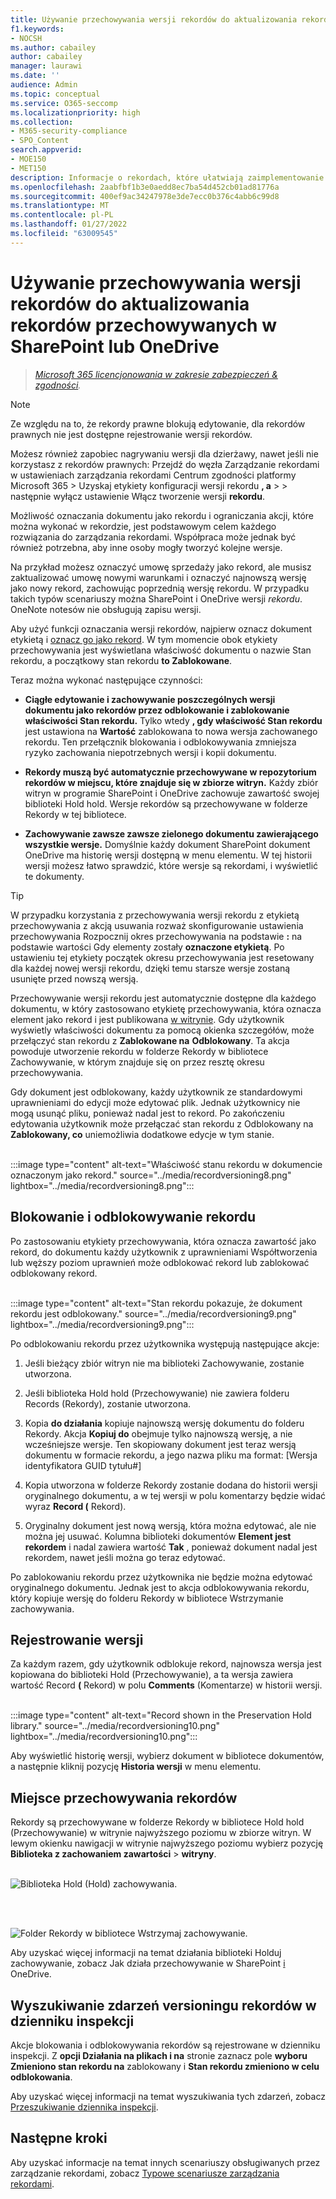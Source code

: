 ```yaml
---
title: Używanie przechowywania wersji rekordów do aktualizowania rekordów przechowywanych w SharePoint lub OneDrive
f1.keywords:
- NOCSH
ms.author: cabailey
author: cabailey
manager: laurawi
ms.date: ''
audience: Admin
ms.topic: conceptual
ms.service: O365-seccomp
ms.localizationpriority: high
ms.collection:
- M365-security-compliance
- SPO_Content
search.appverid:
- MOE150
- MET150
description: Informacje o rekordach, które ułatwiają zaimplementowanie rozwiązania do zarządzania rekordami w programie Microsoft 365.
ms.openlocfilehash: 2aabfbf1b3e0aedd8ec7ba54d452cb01ad81776a
ms.sourcegitcommit: 400ef9ac34247978e3de7ecc0b376c4abb6c99d8
ms.translationtype: MT
ms.contentlocale: pl-PL
ms.lasthandoff: 01/27/2022
ms.locfileid: "63009545"
---
```

# <a name="use-record-versioning-to-update-records-stored-in-sharepoint-or-onedrive"></a>Używanie przechowywania wersji rekordów do aktualizowania rekordów przechowywanych w SharePoint lub OneDrive

>*[Microsoft 365 licencjonowania w zakresie zabezpieczeń & zgodności](/office365/servicedescriptions/microsoft-365-service-descriptions/microsoft-365-tenantlevel-services-licensing-guidance/microsoft-365-security-compliance-licensing-guidance).*

> [!NOTE]
> Ze względu na to, że rekordy prawne blokują edytowanie, dla rekordów prawnych nie jest dostępne rejestrowanie wersji rekordów.
>
> Możesz również zapobiec nagrywaniu wersji dla dzierżawy, nawet jeśli nie korzystasz z rekordów prawnych: Przejdź do węzła Zarządzanie  rekordami w ustawieniach zarządzania rekordami Centrum zgodności platformy Microsoft 365 > Uzyskaj etykiety konfiguracji wersji rekordu **, a** >  >  następnie wyłącz ustawienie Włącz tworzenie wersji **rekordu**.

Możliwość oznaczania dokumentu jako rekordu i [](records-management.md#records) ograniczania akcji, które można wykonać w rekordzie, jest podstawowym celem każdego rozwiązania do zarządzania rekordami. Współpraca może jednak być również potrzebna, aby inne osoby mogły tworzyć kolejne wersje.

Na przykład możesz oznaczyć umowę sprzedaży jako rekord, ale musisz zaktualizować umowę nowymi warunkami i oznaczyć najnowszą wersję jako nowy rekord, zachowując poprzednią wersję rekordu. W przypadku takich typów scenariuszy można SharePoint i OneDrive wersji *rekordu*. OneNote notesów nie obsługują zapisu wersji.

Aby użyć funkcji oznaczania wersji rekordów, najpierw oznacz dokument etykietą i [oznacz go jako rekord](declare-records.md). W tym momencie obok etykiety przechowywania jest wyświetlana właściwość dokumentu o nazwie Stan rekordu, a początkowy stan rekordu **to Zablokowane**.

Teraz można wykonać następujące czynności:

- **Ciągłe edytowanie i zachowywanie poszczególnych wersji dokumentu jako rekordów przez odblokowanie i zablokowanie właściwości Stan rekordu.** Tylko wtedy **, gdy właściwość Stan rekordu** jest ustawiona na **Wartość** zablokowana to nowa wersja zachowanego rekordu. Ten przełącznik blokowania i odblokowywania zmniejsza ryzyko zachowania niepotrzebnych wersji i kopii dokumentu.

- **Rekordy muszą być automatycznie przechowywane w repozytorium rekordów w miejscu, które znajduje się w zbiorze witryn.** Każdy zbiór witryn w programie SharePoint i OneDrive zachowuje zawartość swojej biblioteki Hold hold. Wersje rekordów są przechowywane w folderze Rekordy w tej bibliotece.

- **Zachowywanie zawsze zawsze zielonego dokumentu zawierającego wszystkie wersje.** Domyślnie każdy dokument SharePoint dokument OneDrive ma historię wersji dostępną w menu elementu. W tej historii wersji możesz łatwo sprawdzić, które wersje są rekordami, i wyświetlić te dokumenty.

> [!TIP]
> W przypadku korzystania z przechowywania wersji rekordu z etykietą przechowywania z akcją usuwania rozważ skonfigurowanie ustawienia przechowywania Rozpocznij okres przechowywania na podstawie **:** na podstawie wartości Gdy elementy zostały **oznaczone etykietą**. Po ustawieniu tej etykiety początek okresu przechowywania jest resetowany dla każdej nowej wersji rekordu, dzięki temu starsze wersje zostaną usunięte przed nowszą wersją.

Przechowywanie wersji rekordu jest automatycznie dostępne dla każdego dokumentu, w który zastosowano etykietę przechowywania, która oznacza element jako rekord i jest publikowana [w witrynie](create-apply-retention-labels.md). Gdy użytkownik wyświetly właściwości dokumentu za pomocą okienka szczegółów, może przełączyć stan rekordu  z **Zablokowane na** **Odblokowany**. Ta akcja powoduje utworzenie rekordu w folderze Rekordy w bibliotece Zachowywanie, w którym znajduje się on przez resztę okresu przechowywania.

Gdy dokument jest odblokowany, każdy użytkownik ze standardowymi uprawnieniami do edycji może edytować plik. Jednak użytkownicy nie mogą usunąć pliku, ponieważ nadal jest to rekord. Po zakończeniu edytowania użytkownik może przełączać stan rekordu z Odblokowany na **Zablokowany, co** uniemożliwia dodatkowe edycje w tym stanie. 
<br/><br/>

:::image type="content" alt-text="Właściwość stanu rekordu w dokumencie oznaczonym jako rekord." source="../media/recordversioning8.png" lightbox="../media/recordversioning8.png":::

## <a name="locking-and-unlocking-a-record"></a>Blokowanie i odblokowywanie rekordu

Po zastosowaniu etykiety przechowywania, która oznacza zawartość jako rekord, do dokumentu każdy użytkownik z uprawnieniami Współtworzenia lub węższy poziom uprawnień może odblokować rekord lub zablokować odblokowany rekord.
<br/><br/>

:::image type="content" alt-text="Stan rekordu pokazuje, że dokument rekordu jest odblokowany." source="../media/recordversioning9.png" lightbox="../media/recordversioning9.png":::

Po odblokowaniu rekordu przez użytkownika występują następujące akcje:

1. Jeśli bieżący zbiór witryn nie ma biblioteki Zachowywanie, zostanie utworzona.

2. Jeśli biblioteka Hold hold (Przechowywanie) nie zawiera folderu Records (Rekordy), zostanie utworzona.

3. Kopia **do działania** kopiuje najnowszą wersję dokumentu do folderu Rekordy. Akcja **Kopiuj do** obejmuje tylko najnowszą wersję, a nie wcześniejsze wersje. Ten skopiowany dokument jest teraz wersją dokumentu w formacie rekordu, a jego nazwa pliku ma format: \[Wersja identyfikatora GUID tytułu\#\]

4. Kopia utworzona w folderze Rekordy zostanie dodana do historii wersji oryginalnego dokumentu, a w tej wersji w polu komentarzy będzie widać wyraz **Record (** Rekord).

5. Oryginalny dokument jest nową wersją, która można edytować, ale nie można jej usuwać. Kolumna biblioteki dokumentów **Element jest rekordem** i nadal zawiera wartość **Tak** , ponieważ dokument nadal jest rekordem, nawet jeśli można go teraz edytować.

Po zablokowaniu rekordu przez użytkownika nie będzie można edytować oryginalnego dokumentu. Jednak jest to akcja odblokowywania rekordu, który kopiuje wersję do folderu Rekordy w bibliotece Wstrzymanie zachowywania.

## <a name="record-versions"></a>Rejestrowanie wersji

Za każdym razem, gdy użytkownik odblokuje rekord, najnowsza wersja jest kopiowana do biblioteki Hold (Przechowywanie), a ta wersja zawiera wartość Record **(** Rekord) w polu **Comments** (Komentarze) w historii wersji.
<br/><br/>

:::image type="content" alt-text="Record shown in the Preservation Hold library." source="../media/recordversioning10.png" lightbox="../media/recordversioning10.png":::

Aby wyświetlić historię wersji, wybierz dokument w bibliotece dokumentów, a następnie kliknij pozycję **Historia wersji** w menu elementu.

## <a name="where-records-are-stored"></a>Miejsce przechowywania rekordów

Rekordy są przechowywane w folderze Rekordy w bibliotece Hold hold (Przechowywanie) w witrynie najwyższego poziomu w zbiorze witryn. W lewym okienku nawigacji w witrynie najwyższego poziomu wybierz pozycję **Biblioteka z zachowaniem zawartości** \> **witryny**.
<br/><br/>

![Biblioteka Hold (Hold) zachowywania.](../media/recordversioning11.png)

<br/><br/>

![Folder Rekordy w bibliotece Wstrzymaj zachowywanie.](../media/recordversioning12.png)

Aby uzyskać więcej informacji na temat działania biblioteki Holduj zachowywanie, zobacz Jak działa przechowywanie w SharePoint [i](retention-policies-sharepoint.md#how-retention-works-for-sharepoint-and-onedrive) OneDrive.

## <a name="searching-the-audit-log-for-record-versioning-events"></a>Wyszukiwanie zdarzeń versioningu rekordów w dzienniku inspekcji

Akcje blokowania i odblokowywania rekordów są rejestrowane w dzienniku inspekcji. Z **opcji Działania na plikach i na** stronie zaznacz pole **wyboru Zmieniono stan rekordu na** zablokowany i **Stan rekordu zmieniono w celu odblokowania**.

Aby uzyskać więcej informacji na temat wyszukiwania tych zdarzeń, zobacz [Przeszukiwanie dziennika inspekcji](search-the-audit-log-in-security-and-compliance.md#file-and-page-activities).

## <a name="next-steps"></a>Następne kroki

Aby uzyskać informacje na temat innych scenariuszy obsługiwanych przez zarządzanie rekordami, zobacz [Typowe scenariusze zarządzania rekordami](get-started-with-records-management.md#common-scenarios).
